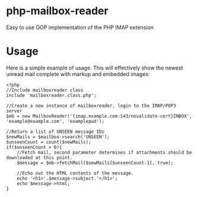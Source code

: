 php-mailbox-reader
==================

Easy to use OOP implementation of the PHP IMAP extension



Usage
==================

Here is a simple example of usage. This will effectively show the newest unread mail complete with markup and embedded images:

```
<?php
//Include mailboxreader class
include 'mailboxreader.class.php';

//Create a new instance of mailboxreader, login to the IMAP/POP3 server
$mb = new MailboxReader('{imap.example.com:143/novalidate-cert}INBOX', 'example@example.com', 'examplepwd');

//Return a list of UNSEEN message IDs
$newMails = $mailbox->search('UNSEEN');
$unseenCount = count($newMails);
if($unseenCount > 0){
    //Fetch mail, second parameter determines if attachments should be downloaded at this point.
    $message = $mb->fetchMail($newMails[$unseenCount-1], true);
    
    //Echo out the HTML contents of the message.
    echo '<h1>'.$message->subject.'</h1>';
    echo $message->html;
}
```
